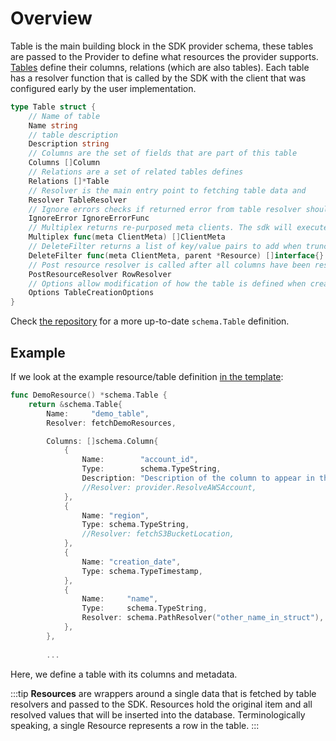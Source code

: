 # Overview

Table is the main building block in the SDK provider schema, these tables are passed to the Provider to define what resources the provider supports. [Tables](https://github.com/cloudquery/cq-provider-sdk/blob/main/provider/schema/table.go) define their columns, relations (which are also tables). Each table has a resolver function that is called by the SDK with the client that was configured early by the user implementation.

```go
type Table struct {
	// Name of table
	Name string
	// table description
	Description string
	// Columns are the set of fields that are part of this table
	Columns []Column
	// Relations are a set of related tables defines
	Relations []*Table
	// Resolver is the main entry point to fetching table data and
	Resolver TableResolver
	// Ignore errors checks if returned error from table resolver should be ignored.
	IgnoreError IgnoreErrorFunc
	// Multiplex returns re-purposed meta clients. The sdk will execute the table with each of them
	Multiplex func(meta ClientMeta) []ClientMeta
	// DeleteFilter returns a list of key/value pairs to add when truncating this table's data from the database.
	DeleteFilter func(meta ClientMeta, parent *Resource) []interface{}
	// Post resource resolver is called after all columns have been resolved, and before resource is inserted to database.
	PostResourceResolver RowResolver
	// Options allow modification of how the table is defined when created
	Options TableCreationOptions
}
```

Check [the repository](https://github.com/cloudquery/cq-provider-sdk/blob/main/provider/schema/table.go) for a more up-to-date `schema.Table` definition.

## Example

If we look at the example resource/table definition [in the template](https://github.com/cloudquery/cq-provider-template/blob/main/resources/demo_resource.go):

```go
func DemoResource() *schema.Table {
	return &schema.Table{
		Name:     "demo_table",
		Resolver: fetchDemoResources,

		Columns: []schema.Column{
			{
				Name:        "account_id",
				Type:        schema.TypeString,
				Description: "Description of the column to appear in the generated documentation",
				//Resolver: provider.ResolveAWSAccount,
			},
			{
				Name: "region",
				Type: schema.TypeString,
				//Resolver: fetchS3BucketLocation,
			},
			{
				Name: "creation_date",
				Type: schema.TypeTimestamp,
			},
			{
				Name:     "name",
				Type:     schema.TypeString,
				Resolver: schema.PathResolver("other_name_in_struct"),
			},
		},
		
		...
```

Here, we define a table with its columns and metadata.

:::tip
**Resources** are wrappers around a single data that is fetched by table resolvers and passed to the SDK. Resources hold the original item and all resolved values that will be inserted into the database.
Terminologically speaking, a single Resource represents a row in the table.
:::